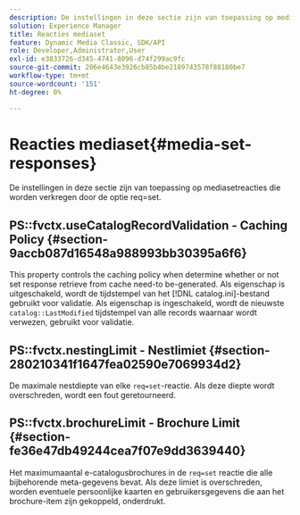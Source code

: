 ```yaml
---
description: De instellingen in deze sectie zijn van toepassing op mediasetreacties die worden verkregen door de optie req=set.
solution: Experience Manager
title: Reacties mediaset
feature: Dynamic Media Classic, SDK/API
role: Developer,Administrator,User
exl-id: e3833726-d345-4741-8096-d74f299ac9fc
source-git-commit: 206e4643e3926cb85b4be2189743578f88180be7
workflow-type: tm+mt
source-wordcount: '151'
ht-degree: 0%

---
```


# Reacties mediaset{#media-set-responses}

De instellingen in deze sectie zijn van toepassing op mediasetreacties die worden verkregen door de optie req=set.

## PS::fvctx.useCatalogRecordValidation - Caching Policy {#section-9accb087d16548a988993bb30395a6f6}

This property controls the caching policy when determine whether or not set response retrieve from cache need-to be-generated. Als eigenschap is uitgeschakeld, wordt de tijdstempel van het [!DNL catalog.ini]-bestand gebruikt voor validatie. Als eigenschap is ingeschakeld, wordt de nieuwste `catalog::LastModified` tijdstempel van alle records waarnaar wordt verwezen, gebruikt voor validatie.

## PS::fvctx.nestingLimit - Nestlimiet {#section-280210341f1647fea02590e7069934d2}

De maximale nestdiepte van elke `req=set`-reactie. Als deze diepte wordt overschreden, wordt een fout geretourneerd.

## PS::fvctx.brochureLimit - Brochure Limit {#section-fe36e47db49244cea7f07e9dd3639440}

Het maximumaantal e-catalogusbrochures in de `req=set` reactie die alle bijbehorende meta-gegevens bevat. Als deze limiet is overschreden, worden eventuele persoonlijke kaarten en gebruikersgegevens die aan het brochure-item zijn gekoppeld, onderdrukt.

